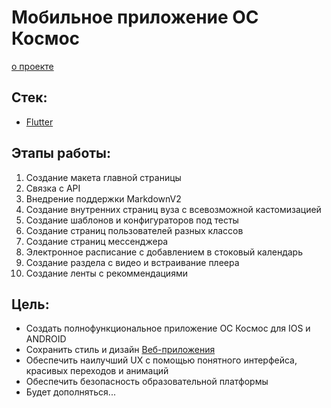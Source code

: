 # Мобильное приложение ОС Космос
[о проекте](https://github.com/voskhod-1/cosmos-server/blob/main/info.md)

## Стек:
- [Flutter](https://flutter.dev)

## Этапы работы:
1. Создание макета главной страницы
2. Связка с API
3. Внедрение поддержки MarkdownV2
4. Создание внутренних страниц вуза с всевозможной кастомизацией
5. Создание шаблонов и конфигураторов под тесты
6. Создание страниц пользователей разных классов
7. Создание страниц мессенджера
8. Электронное расписание с добавлением в стоковый календарь
9. Создание раздела с видео и встраивание плеера
10. Создание ленты с рекоммендациями
## Цель:
- Создать полнофункциональное приложение ОС Космос для IOS и ANDROID
- Сохранить стиль и дизайн [Веб-приложения](https://github.com/voskhod-1/cosmos-web)
- Обеспечить наилучший UX с помощью понятного интерфейса, красивых переходов и анимаций
- Обеспечить безопасность образовательной платформы
- Будет дополняться...
